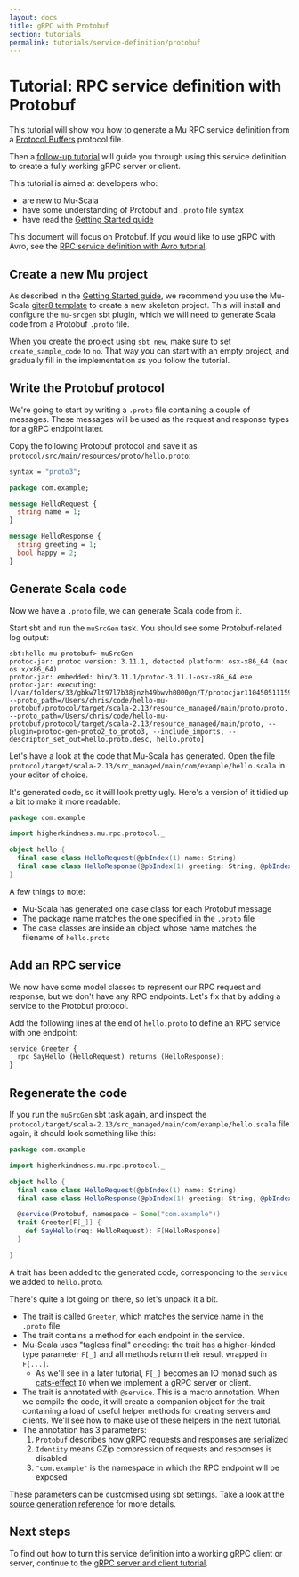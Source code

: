 ```yaml
---
layout: docs
title: gRPC with Protobuf
section: tutorials
permalink: tutorials/service-definition/protobuf
---
```


# Tutorial: RPC service definition with Protobuf

This tutorial will show you how to generate a Mu RPC service definition from a
[Protocol Buffers] protocol file.

Then a [follow-up tutorial](../grpc-server-client) will guide you through using
this service definition to create a fully working gRPC server or client.

This tutorial is aimed at developers who:

* are new to Mu-Scala
* have some understanding of Protobuf and `.proto` file syntax
* have read the [Getting Started guide](../../getting-started)

This document will focus on Protobuf. If you would like to use gRPC with Avro,
see the [RPC service definition with Avro tutorial](avro).

## Create a new Mu project

As described in the [Getting Started guide](../../getting-started), we recommend
you use the Mu-Scala [giter8
template](https://github.com/higherkindness/mu-scala.g8) to create a new
skeleton project. This will install and configure the `mu-srcgen` sbt plugin,
which we will need to generate Scala code from a Protobuf `.proto` file.

When you create the project using `sbt new`, make sure to set
`create_sample_code` to `no`. That way you can start with an empty project, and
gradually fill in the implementation as you follow the tutorial.

## Write the Protobuf protocol

We're going to start by writing a `.proto` file containing a couple of messages.
These messages will be used as the request and response types for a gRPC
endpoint later.

Copy the following Protobuf protocol and save it as
`protocol/src/main/resources/proto/hello.proto`:

```proto
syntax = "proto3";

package com.example;

message HelloRequest {
  string name = 1;
}

message HelloResponse {
  string greeting = 1;
  bool happy = 2;
}
```

## Generate Scala code

Now we have a `.proto` file, we can generate Scala code from it.

Start sbt and run the `muSrcGen` task. You should see some Protobuf-related log
output:

```
sbt:hello-mu-protobuf> muSrcGen
protoc-jar: protoc version: 3.11.1, detected platform: osx-x86_64 (mac os x/x86_64)
protoc-jar: embedded: bin/3.11.1/protoc-3.11.1-osx-x86_64.exe
protoc-jar: executing: [/var/folders/33/gbkw7lt97l7b38jnzh49bwvh0000gn/T/protocjar11045051115974206116/bin/protoc.exe, --proto_path=/Users/chris/code/hello-mu-protobuf/protocol/target/scala-2.13/resource_managed/main/proto/proto, --proto_path=/Users/chris/code/hello-mu-protobuf/protocol/target/scala-2.13/resource_managed/main/proto, --plugin=protoc-gen-proto2_to_proto3, --include_imports, --descriptor_set_out=hello.proto.desc, hello.proto]
```

Let's have a look at the code that Mu-Scala has generated. Open the file
`protocol/target/scala-2.13/src_managed/main/com/example/hello.scala` in your
editor of choice.

It's generated code, so it will look pretty ugly. Here's a version of it tidied
up a bit to make it more readable:

```scala
package com.example

import higherkindness.mu.rpc.protocol._

object hello {
  final case class HelloRequest(@pbIndex(1) name: String)
  final case class HelloResponse(@pbIndex(1) greeting: String, @pbIndex(2) happy: Boolean)
}
```

A few things to note:

* Mu-Scala has generated one case class for each Protobuf message
* The package name matches the one specified in the `.proto` file
* The case classes are inside an object whose name matches the filename of
  `hello.proto`

## Add an RPC service

We now have some model classes to represent our RPC request and response, but we
don't have any RPC endpoints. Let's fix that by adding a service to the Protobuf
protocol.

Add the following lines at the end of `hello.proto` to define an RPC service
with one endpoint:

```proto
service Greeter {
  rpc SayHello (HelloRequest) returns (HelloResponse);
}
```

## Regenerate the code

If you run the `muSrcGen` sbt task again, and inspect the
`protocol/target/scala-2.13/src_managed/main/com/example/hello.scala` file again, it should
look something like this:

```scala
package com.example

import higherkindness.mu.rpc.protocol._

object hello {
  final case class HelloRequest(@pbIndex(1) name: String)
  final case class HelloResponse(@pbIndex(1) greeting: String, @pbIndex(2) happy: Boolean)

  @service(Protobuf, namespace = Some("com.example"))
  trait Greeter[F[_]] {
    def SayHello(req: HelloRequest): F[HelloResponse]
  }

}
```

A trait has been added to the generated code, corresponding to the `service` we
added to `hello.proto`.

There's quite a lot going on there, so let's unpack it a bit.

* The trait is called `Greeter`, which matches the service name in the `.proto`
  file.
* The trait contains a method for each endpoint in the service.
* Mu-Scala uses "tagless final" encoding: the trait has a higher-kinded
  type parameter `F[_]` and all methods return their result wrapped in `F[...]`.
    * As we'll see in a later tutorial, `F[_]` becomes an IO monad such as
      [cats-effect] `IO` when we implement a gRPC server or client.
* The trait is annotated with `@service`. This is a macro annotation. When we
  compile the code, it will create a companion object for the trait containing a
  load of useful helper methods for creating servers and clients. We'll see how
  to make use of these helpers in the next tutorial.
* The annotation has 3 parameters:
    1. `Protobuf` describes how gRPC requests and responses are serialized
    2. `Identity` means GZip compression of requests and responses is disabled
    3. `"com.example"` is the namespace in which the RPC endpoint will be exposed

These parameters can be customised using sbt settings. Take a look at the
[source generation reference](../../reference/source-generation) for more
details.

## Next steps

To find out how to turn this service definition into a working gRPC client or
server, continue to the [gRPC server and client tutorial](../grpc-server-client).

[cats-effect]: https://typelevel.org/cats-effect/
[gRPC]: https://grpc.io/
[Protocol Buffers]: https://developers.google.com/protocol-buffers
